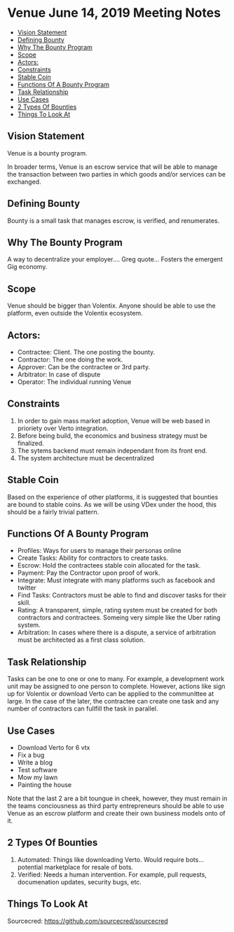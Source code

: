 # Venue June 14, 2019 Meeting Notes

  * [Vision Statement](#vision-statement)
  * [Defining Bounty](#defining-bounty)
  * [Why The Bounty Program](#why-the-bounty-program)
  * [Scope](#scope)
  * [Actors:](#actors)
  * [Constraints](#constraints)
  * [Stable Coin](#stable-coin)
  * [Functions Of A Bounty Program](#functions-of-a-bounty-program)
  * [Task Relationship](#task-relationship)
  * [Use Cases](#use-cases)
  * [2 Types Of Bounties](#2-types-of-bounties)
  * [Things To Look At](#things-to-look-at)

## Vision Statement 
Venue is a bounty program.

In broader terms, Venue is an escrow service that will be able to manage the transaction between two parties in which goods and/or services can be exchanged.

## Defining Bounty

Bounty is a small task that manages escrow, is verified, and renumerates.

## Why The Bounty Program

A way to decentralize your employer.... Greg quote... Fosters the emergent Gig economy.

## Scope

Venue should be bigger than Volentix. Anyone should be able to use the platform, even outside the Volentix ecosystem.

## Actors:
 - Contractee: Client. The one posting the bounty.
 - Contractor: The one doing the work.
 - Approver: Can be the contractee or 3rd party.
 - Arbitrator: In case of dispute
 - Operator: The individual running Venue

## Constraints

1. In order to gain mass market adoption, Venue will be web based in prioriety over Verto integration.
2. Before being build, the economics and business strategy must be finalized.
3. The sytems backend must remain independant from its front end.
4. The system architecture must be decentralized

## Stable Coin

Based on the experience of other platforms, it is suggested that bounties are bound to stable coins. As we will be using VDex under the hood, this should be a fairly trivial pattern.

## Functions Of A Bounty Program

  - Profiles: Ways for users to manage their personas online
  - Create Tasks: Ability for contractors to create tasks.
  - Escrow: Hold the contractees stable coin allocated for the task.
  - Payment: Pay the Contractor upon proof of work.
  - Integrate: Must integrate with many platforms such as facebook and twitter
  - Find Tasks: Contractors must be able to find and discover tasks for their skill.
  - Rating: A transparent, simple, rating system must be created for both contractors and contractees. Someing very simple like the Uber rating system.
  - Arbitration: In cases where there is a dispute, a service of arbitration must be architected as a first class solution.

## Task Relationship

Tasks can be one to one or one to many. For example, a development work unit may be assigned to one person to complete. However, actions like sign up for Volentix or download Verto can be applied to the communittee at large. In the case of the later, the contractee can create one task and any number of contractors can fullfill the task in parallel.

## Use Cases

- Download Verto for 6 vtx
- Fix a bug
- Write a blog
- Test software
- Mow my lawn
- Painting the house

Note that the last 2 are a bit toungue in cheek, however, they must remain in the teams conciousness as third party entrepreneurs should be able to use Venue as an escrow platform and create their own business models onto of it.

## 2 Types Of Bounties

1. Automated: Things like downloading Verto. Would require bots... potential marketplace for resale of bots.
2. Verified: Needs a human intervention. For example, pull requests, documenation updates, security bugs, etc.

## Things To Look At

Sourcecred: https://github.com/sourcecred/sourcecred